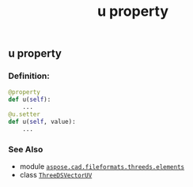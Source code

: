 ﻿---
title: u property
second_title: Aspose.CAD for Python via .NET API References
description: 
type: docs
weight: 30
url: /python-net/aspose.cad.fileformats.threeds.elements/threedsvectoruv/u/
is_root: false
---

## u property

### Definition:
```python
@property
def u(self):
    ...
@u.setter
def u(self, value):
    ...
```

### See Also
* module [`aspose.cad.fileformats.threeds.elements`](../../)
* class [`ThreeDSVectorUV`](/cad/python-net/aspose.cad.fileformats.threeds.elements/threedsvectoruv)
